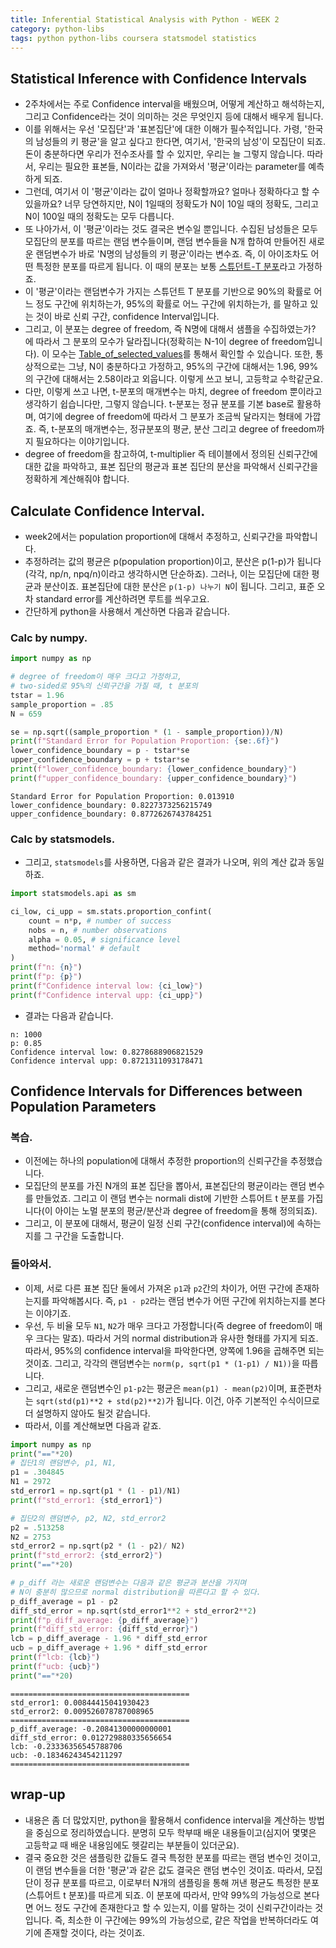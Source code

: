 ```yaml
---
title: Inferential Statistical Analysis with Python - WEEK 2
category: python-libs
tags: python python-libs coursera statsmodel statistics
---
```


## Statistical Inference with Confidence Intervals

- 2주차에서는 주로 Confidence interval을 배웠으며, 어떻게 계산하고 해석하는지, 그리고 Confidence라는 것이 의미하는 것은 무엇인지 등에 대해서 배우게 됩니다. 
- 이를 위해서는 우선 '모집단'과 '표본집단'에 대한 이해가 필수적입니다. 가령, '한국의 남성들의 키 평균'을 알고 싶다고 한다면, 여기서, '한국의 남성'이 모집단이 되죠. 돈이 충분하다면 우리가 전수조사를 할 수 있지만, 우리는 늘 그렇지 않습니다. 따라서, 우리는 필요한 표본들, N이라는 값을 가져와서 '평균'이라는 parameter를 예측하게 되죠. 
- 그런데, 여기서 이 '평균'이라는 값이 얼마나 정확할까요? 얼마나 정확하다고 할 수 있을까요? 너무 당연하지만, N이 1일때의 정확도가 N이 10일 때의 정확도, 그리고 N이 100일 때의 정확도는 모두 다릅니다. 
- 또 나아가서, 이 '평균'이라는 것도 결국은 변수일 뿐입니다. 수집된 남성들은 모두 모집단의 분포를 따르는 랜덤 변수들이며, 랜덤 변수들을 N개 합하여 만들어진 새로운 랜덤변수가 바로 'N명의 남성들의 키 평균'이라는 변수죠. 즉, 이 아이조차도 어떤 특정한 분포를 따르게 됩니다. 이 때의 분포는 보통 [스튜던트-T 분포](https://ko.wikipedia.org/wiki/%EC%8A%A4%ED%8A%9C%EB%8D%98%ED%8A%B8_t_%EB%B6%84%ED%8F%AC)라고 가정하죠. 
- 이 '평균'이라는 랜덤변수가 가지는 스튜던트 T 분포를 기반으로 90%의 확률로 어느 정도 구간에 위치하는가, 95%의 확률로 어느 구간에 위치하는가, 를 말하고 있는 것이 바로 신뢰 구간, confidence Interval입니다. 
- 그리고, 이 분포는 degree of freedom, 즉 N명에 대해서 샘플을 수집하였는가? 에 따라서 그 분포의 모수가 달라집니다(정확히는 N-1이 degree of freedom입니다). 이 모수는 [Table_of_selected_values](https://en.wikipedia.org/wiki/Student%27s_t-distribution#Table_of_selected_values)를 통해서 확인할 수 있습니다. 또한, 통상적으로는 그냥, N이 충분하다고 가정하고, 95%의 구간에 대해서는 1.96, 99%의 구간에 대해서는 2.58이라고 외웁니다. 이렇게 쓰고 보니, 고등학교 수학같군요.
- 다만, 이렇게 쓰고 나면, t-분포의 매개변수는 마치, degree of freedom 뿐이라고 생각하기 쉽습니다만, 그렇지 않습니다. t-분포는 정규 분포를 기본 base로 활용하며, 여기에 degree of freedom에 따라서 그 분포가 조금씩 달라지는 형태에 가깝죠. 즉, t-분포의 매개변수는, 정규분포의 평균, 분산 그리고 degree of freedom까지 필요하다는 이야기입니다. 
- degree of freedom을 참고하여, t-multiplier 즉 테이블에서 정의된 신뢰구간에 대한 값을 파악하고, 표본 집단의 평균과 표본 집단의 분산을 파악해서 신뢰구간을 정확하게 계산해줘야 합니다.

## Calculate Confidence Interval. 

- week2에서는 population proportion에 대해서 추정하고, 신뢰구간을 파악합니다. 
- 추정하려는 값의 평균은 p(population proportion)이고, 분산은 p(1-p)가 됩니다(각각, np/n, npq/n)이라고 생각하시면 단순하죠). 그러나, 이는 모집단에 대한 평균과 분산이죠. 표본집단에 대한 분산은 `p(1-p) 나누기 N`이 됩니다. 그리고, 표준 오차 standard error를 계산하려면 루트를 씌우고요.
- 간단하게 python을 사용해서 계산하면 다음과 같습니다.

### Calc by numpy. 

```python
import numpy as np

# degree of freedom이 매우 크다고 가정하고, 
# two-sided로 95%의 신뢰구간을 가질 때, t 분포의 
tstar = 1.96 
sample_proportion = .85
N = 659

se = np.sqrt((sample_proportion * (1 - sample_proportion))/N)
print(f"Standard Error for Population Proportion: {se:.6f}")
lower_confidence_boundary = p - tstar*se
upper_confidence_boundary = p + tstar*se
print(f"lower_confidence_boundary: {lower_confidence_boundary}")
print(f"upper_confidence_boundary: {upper_confidence_boundary}")
```

```
Standard Error for Population Proportion: 0.013910
lower_confidence_boundary: 0.8227373256215749
upper_confidence_boundary: 0.8772626743784251
```

### Calc by statsmodels.

- 그리고, `statsmodels`를 사용하면, 다음과 같은 결과가 나오며, 위의 계산 값과 동일하죠.

```python
import statsmodels.api as sm

ci_low, ci_upp = sm.stats.proportion_confint(
    count = n*p, # number of success
    nobs = n, # number observations
    alpha = 0.05, # significance level
    method='normal' # default
)
print(f"n: {n}")
print(f"p: {p}")
print(f"Confidence interval low: {ci_low}")
print(f"Confidence interval upp: {ci_upp}")
```

- 결과는 다음과 같습니다. 

```
n: 1000
p: 0.85
Confidence interval low: 0.8278688906821529
Confidence interval upp: 0.8721311093178471
```

## Confidence Intervals for Differences between Population Parameters

### 복습. 

- 이전에는 하나의 population에 대해서 추정한 proportion의 신뢰구간을 추정했습니다. 
- 모집단의 분포를 가진 N개의 표본 집단을 뽑아서, 표본집단의 평균이라는 랜덤 변수를 만들었죠. 그리고 이 랜덤 변수는 normali dist에 기반한 스튜어트 t 분포를 가집니다(이 아이는 노멀 분포의 평균/분산과 degree of freedom을 통해 정의되죠). 
- 그리고, 이 분포에 대해서, 평균이 일정 신뢰 구간(confidence interval)에 속하는지를 그 구간을 도출합니다. 

### 돌아와서.

- 이제, 서로 다른 표본 집단 둘에서 가져온 `p1`과 `p2`간의 차이가, 어떤 구간에 존재하는지를 파악해봅시다. 즉, `p1 - p2`라는 랜덤 변수가 어떤 구간에 위치하는지를 본다는 이야기죠. 
- 우선, 두 비율 모두 `N1`, `N2`가 매우 크다고 가정합니다(즉 degree of freedom이 매우 크다는 말죠). 따라서 거의 normal distribution과 유사한 형태를 가지게 되죠. 따라서, 95%의 confidence interval을 파악한다면, 양쪽에 1.96을 곱해주면 되는 것이죠. 그리고, 각각의 랜덤변수는  `norm(p, sqrt(p1 * (1-p1) / N1))`을 따릅니다. 
- 그리고, 새로운 랜덤변수인 `p1-p2`는 평균은 `mean(p1) - mean(p2)`이며, 표준편차는 `sqrt(std(p1)**2 + std(p2)**2)`가 됩니다. 이건, 아주 기본적인 수식이므로 더 설명하지 않아도 될것 같습니다.
- 따라서, 이를 계산해보면 다음과 같죠. 


```python
import numpy as np 
print("=="*20)
# 집단1의 랜덤변수, p1, N1, 
p1 = .304845
N1 = 2972
std_error1 = np.sqrt(p1 * (1 - p1)/N1)
print(f"std_error1: {std_error1}")

# 집단2의 랜덤변수, p2, N2, std_error2
p2 = .513258
N2 = 2753
std_error2 = np.sqrt(p2 * (1 - p2)/ N2)
print(f"std_error2: {std_error2}")
print("=="*20)

# p_diff 라는 새로운 랜덤변수는 다음과 같은 평균과 분산을 가지며 
# N이 충분히 많으므로 normal distribution을 따른다고 할 수 있다.
p_diff_average = p1 - p2
diff_std_error = np.sqrt(std_error1**2 + std_error2**2)
print(f"p_diff_average: {p_diff_average}")
print(f"diff_std_error: {diff_std_error}")
lcb = p_diff_average - 1.96 * diff_std_error
ucb = p_diff_average + 1.96 * diff_std_error
print(f"lcb: {lcb}")
print(f"ucb: {ucb}")
print("=="*20)
```

```
========================================
std_error1: 0.00844415041930423
std_error2: 0.009526078787008965
========================================
p_diff_average: -0.20841300000000001
diff_std_error: 0.012729880335656654
lcb: -0.23336356545788706
ucb: -0.18346243454211297
========================================
```

## wrap-up

- 내용은 좀 더 많았지만, python을 활용해서 confidence interval을 계산하는 방법을 중심으로 정리하였습니다. 분명히 모두 학부때 배운 내용들이고(심지어 몇몇은 고등학교 때 배운 내용임에도 헷갈리는 부분들이 있더군요).
- 결국 중요한 것은 샘플링한 값들도 결국 특정한 분포를 따르는 랜덤 변수인 것이고, 이 랜덤 변수들을 더한 '평균'과 같은 값도 결국은 랜덤 변수인 것이죠. 따라서, 모집단이 정규 분포를 따르고, 이로부터 N개의 샘플링을 통해 꺼낸 평균도 특정한 분포(스튜어트 t 분포)를 따르게 되죠. 이 분포에 따라서, 만약 99%의 가능성으로 본다면 어느 정도 구간에 존재한다고 할 수 있는지, 이를 말하는 것이 신뢰구간이라는 것입니다. 즉, 최소한 이 구간에는 99%의 가능성으로, 같은 작업을 반복하더라도 여기에 존재할 것이다, 라는 것이죠.